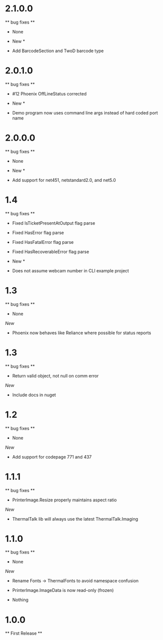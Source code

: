 # 2.1.0.0
** bug fixes **
* None

* New *
* Add BarcodeSection and TwoD barcode type

# 2.0.1.0
** bug fixes **
* #12 Phoenix OffLineStatus corrected

* New *
* Demo program now uses command line args instead of hard coded port name

# 2.0.0.0
** bug fixes **
* None

* New *
* Add support for net451, netstandard2.0, and net5.0

# 1.4
** bug fixes **
* Fixed IsTicketPresentAtOutput flag parse
* Fixed HasError flag parse
* Fixed HasFatalError flag parse
* Fixed HasRecoverableError flag parse

* New *
* Does not assume webcam number in CLI example project

# 1.3
** bug fixes **

* None

*New*

* Phoenix now behaves like Reliance where possible for status reports

# 1.3
** bug fixes **

* Return valid object, not null on comm error

*New*

* Include docs in nuget

# 1.2
** bug fixes **

* None

*New*

* Add support for codepage 771 and 437


# 1.1.1
** bug fixes **

* PrinterImage.Resize properly maintains aspect ratio

*New*

* ThermalTalk lib will always use the latest ThermalTalk.Imaging


# 1.1.0
** bug fixes **

* None

*New*

* Rename Fonts -> ThermalFonts to avoid namespace confusion
* PrinterImage.ImageData is now read-only (frozen)

* Nothing

# 1.0.0
** First Release **